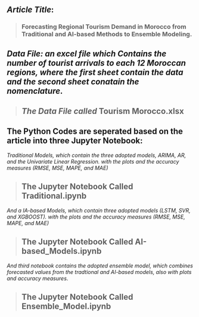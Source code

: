## *Article Title*:
> ### **Forecasting Regional Tourism Demand in Morocco from Traditional and AI-based Methods to Ensemble Modeling**.



## *Data File: an excel file which Contains the number of tourist arrivals to each 12 Moroccan regions, where the first sheet contain the data and the second sheet conatain the nomenclature*. 
> ## *The Data File called* **Tourism Morocco.xlsx**



## The Python Codes are seperated based on the article into three Jupyter Notebook:
*Traditional Models, which contain the three adopted models, ARIMA, AR, and the Univariate Linear Regression. with the plots and the accuracy measures (RMSE, MSE, MAPE, and MAE)*
> ## The Jupyter Notebook Called **Traditional.ipynb**

*And a IA-based Models, which contain three adopted models (LSTM, SVR, and XGBOOST). with the plots and the accuracy measures (RMSE, MSE, MAPE, and MAE)*
> ## The Jupyter Notebook Called **AI-based_Models.ipynb**

*And third notebook contains the adopted ensemble model, which combines forecasted values from the tradtional and AI-based models, also with plots and accuracy measures*. 
> ## The Jupyter Notebook Called **Ensemble_Model.ipynb**
